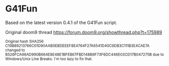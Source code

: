 # G41Fun

Based on the latest version 0.4.1 of the G41Fun script.

Original doom9 thread https://forum.doom9.org/showthread.php?t=175989


<sub>Original hash SHA256 C19B89213766C01D90AAB0EBDEEEF8E4764F27A6541D40C9DB3C111B3E4CAE7A
changed to 
B526FCA96AD990B664E8E48E1BFEB67FBD148B6F73F6DC446E03CD17B047275B due to Windows/Unix Line Breaks. I'm too lazy to fix that.</sup>
